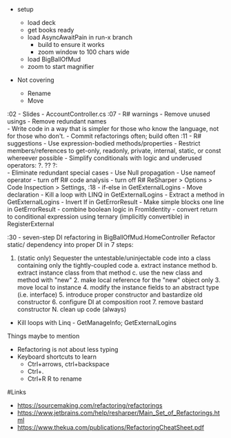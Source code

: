 - setup
	- load deck
	- get books ready
	- load AsyncAwaitPain in run-x branch
        - build to ensure it works
        - zoom window to 100 chars wide
	- load BigBallOfMud 
    - zoom to start magnifier
	
- Not covering 
    - Rename 
    - Move

:02 - Slides
    - AccountController.cs 
:07    - R# warnings
        - Remove unused usings
        - Remove redundant names   
            - Write code in a way that is simpler for those who know the language, not for those who don't.
    - Commit refactorings often; build often
:11 - R# suggestions
        - Use expression-bodied methods/properties
        - Restrict members/references to get-only, readonly, private, internal, static, or const whereever possible
        - Simplify conditionals with logic and underused operators: ?.  ??  ?:     
        - Eliminate redundant special cases
        - Use Null propagation
        - Use nameof operator
    - turn off R# code analysis
    - turn off R#
        ReSharper > Options > Code Inspection > Settings,
:18	- if-else in GetExternalLogins
       - Move declaration
	- Kill a loop with LINQ in GetExternalLogins
    - Extract a method in GetExternalLogins
    - Invert If in GetErrorResult
    - Make simple blocks one line in GetErrorResult
    - combine boolean logic in FromIdentity
    - convert return to conditional expression using ternary (implicitly convertible) in RegisterExternal
        
:30  - seven-step DI refactoring in BigBallOfMud.HomeController
 Refactor static/ dependency into proper DI in 7 steps:
   1. (static only) Sequester the untestable/uninjectable code into a class containing
	only the tightly-coupled code
		a. extract instance method
		b. extract instance class from that method
		c. use the new class and method with "new"
	2. make local reference for the "new" object only
	3. move local to instance 
	4. modify the instance fields to an abstract type (i.e. interface)
	5. introduce proper constructor and bastardize old constructor
	6. configure DI at composition root
	7. remove bastard constructor
	N. clean up code (always)        

  - Kill loops with Linq - GetManageInfo;  GetExternalLogins
    

Things maybe to mention
- Refactoring is not about less typing
- Keyboard shortcuts to learn
  - Ctrl+arrows, ctrl+backspace
  - Ctrl+.
  - Ctrl+R R to rename

#Links
  - https://sourcemaking.com/refactoring/refactorings
  - https://www.jetbrains.com/help/resharper/Main_Set_of_Refactorings.html
  - https://www.thekua.com/publications/RefactoringCheatSheet.pdf